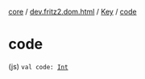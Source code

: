 [core](../../index.md) / [dev.fritz2.dom.html](../index.md) / [Key](index.md) / [code](./code.md)

# code

(js) `val code: `[`Int`](https://kotlinlang.org/api/latest/jvm/stdlib/kotlin/-int/index.html)